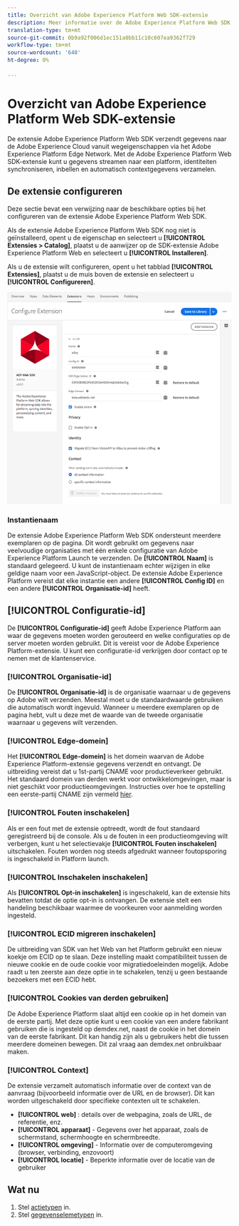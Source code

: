```yaml
---
title: Overzicht van Adobe Experience Platform Web SDK-extensie
description: Meer informatie over de Adobe Experience Platform Web SDK Extension voor Adobe Experience Platform Launch
translation-type: tm+mt
source-git-commit: 0b9a92f006d1ec151a0bb11c10c607ea9362f729
workflow-type: tm+mt
source-wordcount: '640'
ht-degree: 0%

---
```



# Overzicht van Adobe Experience Platform Web SDK-extensie

De extensie Adobe Experience Platform Web SDK verzendt gegevens naar de Adobe Experience Cloud vanuit wegeigenschappen via het Adobe Experience Platform Edge Network. Met de Adobe Experience Platform Web SDK-extensie kunt u gegevens streamen naar een platform, identiteiten synchroniseren, inbellen en automatisch contextgegevens verzamelen.

## De extensie configureren

Deze sectie bevat een verwijzing naar de beschikbare opties bij het configureren van de extensie Adobe Experience Platform Web SDK.

Als de extensie Adobe Experience Platform Web SDK nog niet is geïnstalleerd, opent u de eigenschap en selecteert u **[!UICONTROL Extensies > Catalog]**, plaatst u de aanwijzer op de SDK-extensie Adobe Experience Platform Web en selecteert u **[!UICONTROL Installeren]**.

Als u de extensie wilt configureren, opent u het tabblad **[!UICONTROL Extensies]**, plaatst u de muis boven de extensie en selecteert u **[!UICONTROL Configureren]**.

![](./assets/ext-aep-config.png)

### Instantienaam

De extensie Adobe Experience Platform Web SDK ondersteunt meerdere exemplaren op de pagina. Dit wordt gebruikt om gegevens naar veelvoudige organisaties met één enkele configuratie van Adobe Experience Platform Launch te verzenden. De **[!UICONTROL Naam]** is standaard gelegeerd. U kunt de instantienaam echter wijzigen in elke geldige naam voor een JavaScript-object. De extensie Adobe Experience Platform vereist dat elke instantie een andere **[!UICONTROL Config ID]** en een andere **[!UICONTROL Organisatie-id]** heeft.

## **[!UICONTROL Configuratie-id]**

De **[!UICONTROL Configuratie-id]** geeft Adobe Experience Platform aan waar de gegevens moeten worden gerouteerd en welke configuraties op de server moeten worden gebruikt. Dit is vereist voor de Adobe Experience Platform-extensie. U kunt een configuratie-id verkrijgen door contact op te nemen met de klantenservice.


### **[!UICONTROL Organisatie-id]**

De **[!UICONTROL Organisatie-id]** is de organisatie waarnaar u de gegevens op Adobe wilt verzenden. Meestal moet u de standaardwaarde gebruiken die automatisch wordt ingevuld. Wanneer u meerdere exemplaren op de pagina hebt, vult u deze met de waarde van de tweede organisatie waarnaar u gegevens wilt verzenden.

### **[!UICONTROL Edge-domein]**

Het **[!UICONTROL Edge-domein]** is het domein waarvan de Adobe Experience Platform-extensie gegevens verzendt en ontvangt. De uitbreiding vereist dat u 1st-partij CNAME voor productieverkeer gebruikt. Het standaard domein van derden werkt voor ontwikkelomgevingen, maar is niet geschikt voor productieomgevingen. Instructies over hoe te opstelling een eerste-partij CNAME zijn vermeld [hier](https://docs.adobe.com/content/help/en/core-services/interface/ec-cookies/cookies-first-party.html).

### **[!UICONTROL Fouten inschakelen]**

Als er een fout met de extensie optreedt, wordt de fout standaard geregistreerd bij de console. Als u de fouten in een productieomgeving wilt verbergen, kunt u het selectievakje **[!UICONTROL Fouten inschakelen]** uitschakelen. Fouten worden nog steeds afgedrukt wanneer foutopsporing is ingeschakeld in Platform launch.

### **[!UICONTROL Inschakelen inschakelen]**

Als **[!UICONTROL Opt-in inschakelen]** is ingeschakeld, kan de extensie hits bevatten totdat de optie opt-in is ontvangen. De extensie stelt een handeling beschikbaar waarmee de voorkeuren voor aanmelding worden ingesteld.

### **[!UICONTROL ECID migreren inschakelen]**

De uitbreiding van SDK van het Web van het Platform gebruikt een nieuw koekje om ECID op te slaan. Deze instelling maakt compatibiliteit tussen de nieuwe cookie en de oude cookie voor migratiedoeleinden mogelijk. Adobe raadt u ten zeerste aan deze optie in te schakelen, tenzij u geen bestaande bezoekers met een ECID hebt.

### **[!UICONTROL Cookies van derden gebruiken]**

De Adobe Experience Platform slaat altijd een cookie op in het domein van de eerste partij. Met deze optie kunt u een cookie van een andere fabrikant gebruiken die is ingesteld op demdex.net, naast de cookie in het domein van de eerste fabrikant. Dit kan handig zijn als u gebruikers hebt die tussen meerdere domeinen bewegen. Dit zal vraag aan demdex.net onbruikbaar maken.

### **[!UICONTROL Context]**

De extensie verzamelt automatisch informatie over de context van de aanvraag (bijvoorbeeld informatie over de URL en de browser). Dit kan worden uitgeschakeld door specifieke contexten uit te schakelen.

- **[!UICONTROL web]** : details over de webpagina, zoals de URL, de referentie, enz.
- **[!UICONTROL apparaat]**  - Gegevens over het apparaat, zoals de schermstand, schermhoogte en schermbreedte.
- **[!UICONTROL omgeving]**  - Informatie over de computeromgeving (browser, verbinding, enzovoort)
- **[!UICONTROL locatie]**  - Beperkte informatie over de locatie van de gebruiker

## Wat nu

1. Stel [actietypen](action-types.md) in.
2. Stel [gegevenselemetypen](data-element-types.md) in.

